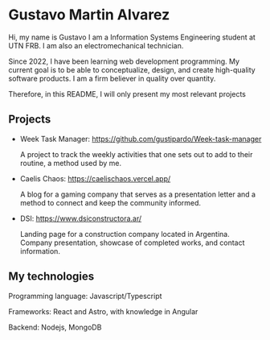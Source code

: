 # Gustavo Martin Alvarez
Hi, my name is Gustavo
I am a Information Systems Engineering student at UTN FRB.
I am also an electromechanical technician.

Since 2022, I have been learning web development programming. My current goal is to be able to conceptualize, design, and create high-quality software products.
I am a firm believer in quality over quantity.

Therefore, in this README, I will only present my most relevant projects
## Projects
- Week Task Manager: https://github.com/gustipardo/Week-task-manager

  A project to track the weekly activities that one sets out to add to their routine, a method used by me.

- Caelis Chaos: https://caelischaos.vercel.app/

  A blog for a gaming company that serves as a presentation letter and a method to connect and keep the community informed.

- DSI: https://www.dsiconstructora.ar/
  
  Landing page for a construction company located in Argentina. Company presentation, showcase of completed works, and contact information.

## My technologies
Programming language: Javascript/Typescript

Frameworks: React and Astro, with knowledge in Angular

Backend: Nodejs, MongoDB

